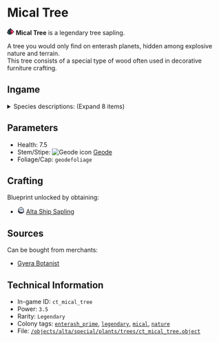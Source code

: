 # Mical Tree

<img src="https://raw.githubusercontent.com/Ceterai/Enternia/main/objects/alta/special/plants/trees/ct_mical_tree.png" alt="Mical Tree icon" loading="lazy" height=16px width="auto" /> **Mical Tree** is a legendary tree sapling.

A tree you would only find on enterash planets, hidden among explosive nature and terrain.  
This tree consists of a special type of wood often used in decorative furniture crafting.

## Ingame

<details markdown="1"><summary>Species descriptions: (Expand 8 items)</summary>

- Alta: This eco pod contains a sapling of sofara.
- Apex: I can plant this to grow a tree.
- Avian: I can grow a tree by planting this sapling.
- Floran: Floran plant cute sssapling, grow big bad evil tree!
- Glitch: Wonder. Planting this sapling allows me to grow life.
- Human: This sapling will grow into a tree.
- Hylotl: Such wondrous life, springing forth from the tiniest shoot. Sigh.
- Novakid: It'll grow into a big tree if I plant it.

</details>

## Parameters

- Health: 7.5  
- Stem/Stipe: <img src="https://starbounder.org/mediawiki/images/4/43/Geode.png" alt="Geode icon" loading="lazy" height=11px width=12px /> [Geode](https://starbounder.org/Geode)
- Foliage/Cap: `geodefoliage`

## Crafting

Blueprint unlocked by obtaining:

- <img src="https://raw.githubusercontent.com/Ceterai/Enternia/main/objects/alta/ship/sapling/icon.png" alt="Alta Ship Sapling icon" loading="lazy" height=16px width="auto" /> [Alta Ship Sapling](https://ceterai.github.io/MyEnternia/Wiki/AltaShipSapling)

## Sources

Can be bought from merchants:

- [Gyera Botanist](https://ceterai.github.io/MyEnternia/Wiki/GyeraBotanist)

## Technical Information

- In-game ID: `ct_mical_tree`
- Power: `3.5`
- Rarity: `Legendary`
- Colony tags: [`enterash_prime`](https://ceterai.github.io/MyEnternia/Wiki/Tags/EnterashPrime), [`legendary`](https://ceterai.github.io/MyEnternia/Wiki/Tags/Legendary), [`mical`](https://ceterai.github.io/MyEnternia/Wiki/Tags/Mical), [`nature`](https://ceterai.github.io/MyEnternia/Wiki/Tags/Nature)
- File: [`/objects/alta/special/plants/trees/ct_mical_tree.object`](https://github.com/Ceterai/Enternia/blob/main/objects/alta/special/plants/trees/ct_mical_tree.object)
